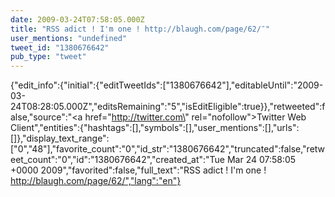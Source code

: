 ```yaml
---
date: 2009-03-24T07:58:05.000Z
title: "RSS adict ! I'm one ! http://blaugh.com/page/62/″"
user_mentions: "undefined"
tweet_id: "1380676642"
pub_type: "tweet"
---
```

{"edit_info":{"initial":{"editTweetIds":["1380676642"],"editableUntil":"2009-03-24T08:28:05.000Z","editsRemaining":"5","isEditEligible":true}},"retweeted":false,"source":"<a href=\"http://twitter.com\" rel=\"nofollow\">Twitter Web Client</a>","entities":{"hashtags":[],"symbols":[],"user_mentions":[],"urls":[]},"display_text_range":["0","48"],"favorite_count":"0","id_str":"1380676642","truncated":false,"retweet_count":"0","id":"1380676642","created_at":"Tue Mar 24 07:58:05 +0000 2009","favorited":false,"full_text":"RSS adict ! I'm one ! http://blaugh.com/page/62/","lang":"en"}
